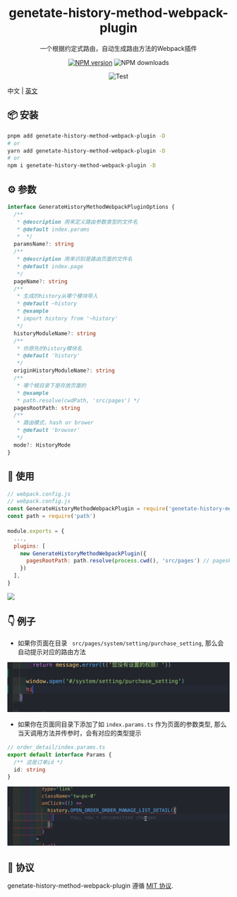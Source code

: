 
<p align="center">
<h1 align="center">genetate-history-method-webpack-plugin</h1>
</p>

<div align="center">
  一个根据约定式路由，自动生成路由方法的Webpack插件

[![NPM version][npm-image]][npm-url] ![NPM downloads][download-image]

![Test][test-badge]


[npm-image]: https://img.shields.io/npm/v/genetate-history-method-webpack-plugin.svg?style=flat-square
[npm-url]: http://npmjs.org/package/genetate-history-method-webpack-plugin


[download-image]: https://img.shields.io/npm/dm/genetate-history-method-webpack-plugin.svg?style=flat-square



[test-badge]: https://github.com/baozouai/genetate-history-method-webpack-plugin/actions/workflows/ci.yml/badge.svg



</div>

中文 | [英文](./README.md)

## 📦  安装

```sh
pnpm add genetate-history-method-webpack-plugin -D
# or
yarn add genetate-history-method-webpack-plugin -D
# or
npm i genetate-history-method-webpack-plugin -D
```
## ⚙️ 参数

```ts
interface GenerateHistoryMethodWebpackPluginOptions {
  /**
   * @description 用来定义路由参数类型的文件名
   * @default index.params
   *  */
  paramsName?: string
  /**
   * @description 用来识别是路由页面的文件名
   * @default index.page
   */
  pageName?: string
  /**
   * 生成的history从哪个模块导入
   * @default ~history
   * @example
   * import history from '~history'
   */
  historyModuleName?: string
  /**
   * 你原先的history模块名
   * @default 'history'
   */
  originHistoryModuleName?: string
  /**
   * 哪个根目录下是存放页面的
   * @example
   * path.resolve(cwdPath, 'src/pages') */
  pagesRootPath: string
  /**
   * 路由模式，hash or brower
   * @default 'browser'
   */
  mode?: HistoryMode
}
```

 ## 🔨 使用

```js
// webpack.config.js
// webpack.config.js
const GenerateHistoryMethodWebpackPlugin = require('genetate-history-method-webpack-plugin').default
const path = require('path')

module.exports = {
  ...,
  plugins: [
    new GenerateHistoryMethodWebpackPlugin({
      pagesRootPath: path.resolve(process.cwd(), 'src/pages') // pagesRootPath必填
    })
  ],
}
```
![](./assets/option_example.png)

## 👇 例子


- 如果你页面在目录 ` src/pages/system/setting/purchase_setting`, 那么会自动提示对应的路由方法

![](./assets/method_tip.gif)

- 如果你在页面同目录下添加了如 `index.params.ts` 作为页面的参数类型, 那么当天调用方法并传参时，会有对应的类型提示

```ts
// order_detail/index.params.ts
export default interface Params {
  /** 这是订单id */
  id: string
}
```
  

![](./assets/params_tip.gif)

## 📄 协议

genetate-history-method-webpack-plugin 遵循 [MIT 协议](./LICENSE).